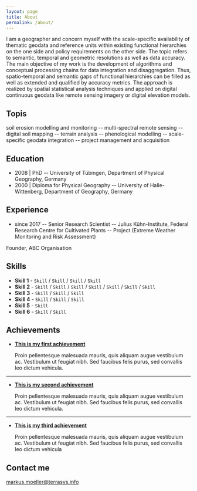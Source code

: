 ```yaml
---
layout: page
title: About
permalink: /about/
---
```


I am a geographer and concern myself with the scale-specific availability of thematic geodata and reference units within existing functional hierarchies on the one side and policy requirements on the other side. The topic refers to semantic, temporal and geometric resolutions as well as data accuracy. The main objective of my work is the development of algorithms and conceptual processing chains for data integration and disaggregation. Thus, spatio-temporal and semantic gaps of functional hierarchies can be filled as well as extended and qualified by accuracy metrics. The approach is realized by spatial statistical analysis techniques and applied on digital continuous geodata like remote sensing imagery or digital elevation models.


## Topis
soil erosion modelling and monitoring -- multi-spectral remote sensing -- digital soil mapping -- terrain analysis -- phenological modelling -- scale-specific geodata integration -- project management and acquisition

## Education
* 2008 | PhD -- University of Tübingen, Department of Physical Geography, Germany
* 2000 | Diploma for Physical Geography -- University of Halle-Wittenberg, Department of Geography, Germany

## Experience
* since 2017 -- Senior Research Scientist -- Julius Kühn-Institute, Federal Research Centre for Cultivated Plants -- Project (Extreme Weather Monitoring and Risk Assessment)

Founder, ABC Organisation

## Skills

* **Skill 1** - `Skill` / `Skill` / `Skill` / `Skill`
* **Skill 2** - `Skill` / `Skill` / `Skill` / `Skill` / `Skill` / `Skill` / `Skill`
* **Skill 3** - `Skill` / `Skill` / `Skill`
* **Skill 4** - `Skill` / `Skill` / `Skill` 
* **Skill 5** - `Skill`
* **Skill 6** - `Skill` / `Skill` 
    
    
## Achievements


* [**This is my first achievement**](#) 
   
   Proin pellentesque malesuada mauris, quis aliquam augue vestibulum ac. Vestibulum ut feugiat nibh. Sed faucibus felis purus, sed convallis leo dictum vehicula.

***

* [**This is my second achievement**](#) 

    Proin pellentesque malesuada mauris, quis aliquam augue vestibulum ac. Vestibulum ut feugiat nibh. Sed faucibus felis purus, sed convallis leo dictum vehicula.

***

* [**This is my third achievement**](#) 

   Proin pellentesque malesuada mauris, quis aliquam augue vestibulum ac. Vestibulum ut feugiat nibh. Sed faucibus felis purus, sed convallis leo dictum vehicula


## Contact me

[markus.moeller@terrasys.info](mailto:markus.moeller@terrasys.info)
